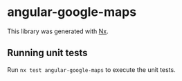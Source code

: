 # angular-google-maps

This library was generated with [Nx](https://nx.dev).

## Running unit tests

Run `nx test angular-google-maps` to execute the unit tests.
